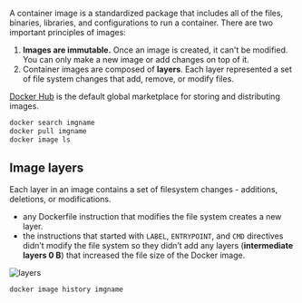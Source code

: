 A container image is a standardized package that includes all of the files, binaries, libraries, and configurations to run a container.
There are two important principles of images:

1. **Images are immutable.** Once an image is created, it can't be modified. You can only make a new image or add changes on top of it.
2. Container images are composed of **layers**. Each layer represented a set of file system changes that add, remove, or modify files.

[Docker Hub](https://hub.docker.com/) is the default global marketplace for storing and distributing images.

```sh
docker search imgname
docker pull imgname
docker image ls
```
## Image layers
Each layer in an image contains a set of filesystem changes - additions, deletions, or modifications.
- any Dockerfile instruction that modifies the file system creates a new layer. 
- the instructions that started with `LABEL`, `ENTRYPOINT`, and `CMD` directives didn’t modify the file system so they didn’t add any layers (**intermediate layers 0 B**) that increased the file size of the Docker image.

![layers](https://docs.docker.com/get-started/docker-concepts/building-images/images/container_image_layers.webp)

```sh
docker image history imgname
```
